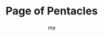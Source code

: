 ---
# hugo new --kind tarot-card content/projects/tarot/cards/suit-number.md
# basics
title     		 : "Page of Pentacles"
token					 : 'coins-11'
card_type			 : '' # major, minor, court
layout				 : "tarot-card"
author    		 : 'me'
one_liner 		 : "Practicality, prosperity, learning, growth, adolescence"
alt_names			 : ['Princess of Disks', 'Daughter of Roots']
images				 : ['/assets/images/tarot/rws/rw-coins-11.jpg']
keywords			 : ['practicality', 'prosperity', 'learning', 'growth', 'adolescence']
url						 : 'tarot/cards/coins-11'
aliases				 : ['coins-page']

# password: 'foolish journey'
dropbox				 : 'https://www.dropbox.com/sh/cxkckdafefn3aa7/AAD367bqXgDgCIWm3Hm82I70a?dl=0'

personality    : "Though fascinated with the physical realm, the Page of Coins may lack the experience or information needed to handle money or human sexuality with responsibility and confidence. He or she may overcompensate for this by wasting money, abusing his or her health, or over-indulging in or obsessing on various forms of physical pleasure."

meaning_light  : "Learning the value of a dollar. Starting a savings plan. Taking the first steps toward getting out of debt. Learning new physical tasks. Discovering your sexuality. Launching a diet, a weight-lifting program, or a health-related effort. Learning by doing."

meaning_shadow : "Trying to appear healthier or wealthier than you really are. Spending money carelessly. Living strictly for today, with no thought of tomorrow. Possessing immature attitudes toward sex and sexuality. Using wealth or beauty as an excuse for not having to learn and grow."

# more detail
correspondence_element 			: "Earth"
correspondence_planet 			: "Earth"
correspondence_affirmation 	: "I am physically and financially responsible."
correspondence_story 				: "The main character must compensate for or learn from an earlier financial or sexual impropriety."

advice_relationships 	 : "Don’t rush into sexual situations that make you uncomfortable or that push your limits. Give a relationship time to flourish before opening a joint checking account. Lending money is a sure way to poison friendships and relationships. Before starting something new, ask “What’s in this for me?”"

advice_work 					 : "Accepting lower pay as a means of gaining experience makes sense when starting your career—but experienced workers should view such arrangements with skepticism. Know what you’re worth. Look for opportunities to learn while doing. Subject all work to the practicality test."

advice_spirituality 	 : "Consider what role your faith should play in making financial and sexual decisions. To what extent would your financial or sexual activity differ if you were not on your current spiritual path? Your body is a precious gift; treat it as such. Keep material blessings in perspective."

advice_personal_growth : "Whatever our station in life, we can always be better stewards of the blessings we’ve received. Do old habits threaten your health? Set them aside. Today, make a point to take special care of whatever you’ve been given."

advice_fortune_telling : "This card represents a young man or woman with an earthy, practical demeanor, likely born an Aries, Taurus, or Gemini, who playfully encourages you to take financial or sexual risks."

questions	: ["Do I long for more financial or worldly success? What new experiences might increase your chances of achieving this?", "How might hands-on learning play a role in your situation?", "What’s the most practical choice I could make in this moment?"]

# referenced in the symbols.toml data file
symbols	  : ['page', 'coins', 'adoration-of-coin']

# metadata
suppress_topnav : true
related_cards 	: []

---